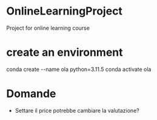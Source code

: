 # OnlineLearningProject
Project for online learning course

# create an environment
conda create --name ola python=3.11.5
conda activate ola

# Domande
- Settare il price potrebbe cambiare la valutazione?
